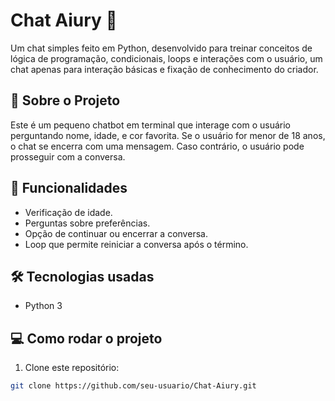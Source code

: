 # Chat Aiury 🤖

Um chat simples feito em Python, desenvolvido para treinar conceitos de lógica de programação, condicionais, loops e interações com o usuário, um chat apenas para interação básicas e fixação de conhecimento do criador.

## 🚀 Sobre o Projeto

Este é um pequeno chatbot em terminal que interage com o usuário perguntando nome, idade, e cor favorita. Se o usuário for menor de 18 anos, o chat se encerra com uma mensagem. Caso contrário, o usuário pode prosseguir com a conversa.

## 🎯 Funcionalidades

- Verificação de idade.
- Perguntas sobre preferências.
- Opção de continuar ou encerrar a conversa.
- Loop que permite reiniciar a conversa após o término.

## 🛠️ Tecnologias usadas

- Python 3

## 💻 Como rodar o projeto

1. Clone este repositório:

```bash
git clone https://github.com/seu-usuario/Chat-Aiury.git
